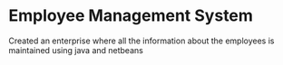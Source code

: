 # Employee Management System

Created an enterprise where all the information about the employees is maintained using java and netbeans
